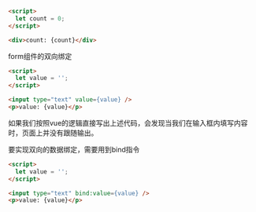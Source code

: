 ```html
<script>
  let count = 0;
</script>

<div>count: {count}</div>
```


form组件的双向绑定

```html
<script>
  let value = '';
</script>

<input type="text" value={value} />
<p>value: {value}</p>
```

如果我们按照vue的逻辑直接写出上述代码，会发现当我们在输入框内填写内容时，页面上并没有跟随输出。

要实现双向的数据绑定，需要用到bind指令

```html
<script>
  let value = '';
</script>

<input type="text" bind:value={value} />
<p>value: {value}</p>
```

